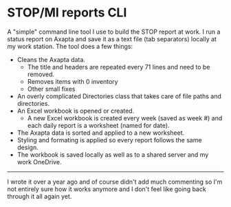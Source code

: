 # STOP/MI reports CLI

A "simple" command line tool I use to build the STOP report at work. I run a
status report on Axapta and save it as a text file (tab separators) locally at
my work station. The tool does a few things:

- Cleans the Axapta data.
  - The title and headers are repeated every 71 lines and need to be removed.
  - Removes items with 0 inventory
  - Other small fixes
- An overly complicated Directories class that takes care of file paths
  and directories.
- An Excel workbook is opened or created.
  - A new Excel workbook is created every week (saved as week #) and each daily
    report is a worksheet (named for date).
- The Axapta data is sorted and applied to a new worksheet.
- Styling and formating is applied so every report follows the same design.
- The workbook is saved locally as well as to a shared server and my work
  OneDrive.

---

I wrote it over a year ago and of course didn't add much commenting so I'm not
entirely sure how it works anymore and I don't feel like going back through it
all again yet.
